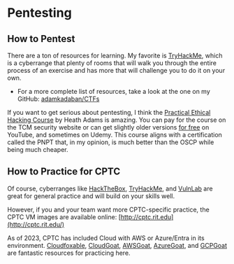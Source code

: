 # Pentesting

## How to Pentest

There are a ton of resources for learning. My favorite is [TryHackMe](https://tryhackme.com/signup?referrer=5faa1fec93143b7c608061fa), which is a cyberrange that plenty of rooms that will walk you through the entire process of an exercise and has more that will challenge you to do it on your own.
* For a more complete list of resources, take a look at the one on my GitHub: [adamkadaban/CTFs](https://github.com/Adamkadaban/CTFs#resources)

If you want to get serious about pentesting, I think the [Practical Ethical Hacking Course](https://academy.tcm-sec.com/courses/1152300) by Heath Adams is amazing. You can pay for the course on the TCM security website or can get slightly older versions [for free](https://www.youtube.com/watch?v=3FNYvj2U0HM) on YouTube, and sometimes on Udemy. This course aligns with a certification called the PNPT that, in my opinion, is much better than the OSCP while being much cheaper. 

## How to Practice for CPTC

Of course, cyberranges like [HackTheBox](https://www.hackthebox.com/), [TryHackMe](https://tryhackme.com/hacktivities), and [VulnLab](https://www.vulnlab.com/) are great for general practice and will build on your skills well. 

However, if you and your team want more CPTC-specific practice, the CPTC VM images are available online:
[http://cptc.rit.edu](http://cptc.rit.edu/)

As of 2023, CPTC has included Cloud with AWS or Azure/Entra in its environment. [Cloudfoxable](https://cloudfoxable.bishopfox.com/), [CloudGoat](https://github.com/RhinoSecurityLabs/cloudgoat), [AWSGoat](https://github.com/ine-labs/Awsgoat), [AzureGoat](https://github.com/ine-labs/AzureGoat), and [GCPGoat](https://github.com/ine-labs/GCPGoat) are fantastic resources for practicing here.


